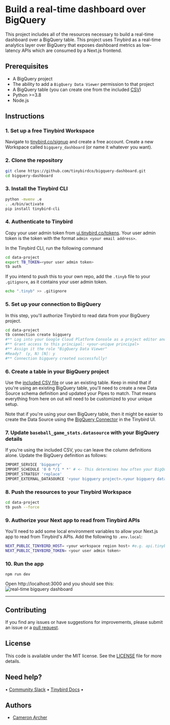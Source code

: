 # Build a real-time dashboard over BigQuery

This project includes all of the resources necessary to build a real-time dashboard over a BigQuery table. This project uses Tinybird as a real-time analytics layer over BigQuery that exposes dashboard metrics as low-latency APIs which are consumed by a Next.js frontend.

## Prerequisites

- A BigQuery project
- The ability to add a `BigQuery Data Viewer` permission to that project
- A BigQuery table (you can create one from the included [CSV](/baseball_stats.csv))
- Python >=3.8
- Node.js

## Instructions

### 1. Set up a free Tinybird Workspace

Navigate to [tinybird.co/signup](https://www.tinybird.co/signup) and create a free account. Create a new Workspace called `bigquery_dashboard` (or name it whatever you want).

### 2. Clone the repository

```bash
git clone https://github.com/tinybirdco/bigquery-dashboard.git
cd bigquery-dashboard
```

### 3. Install the Tinybird CLI

```bash
python -mvenv .e
. .e/bin/activate
pip install tinybird-cli
```

### 4. Authenticate to Tinybird

Copy your user admin token from [ui.tinybird.co/tokens](https://ui.tinybird.co/tokens). Your user admin token is the token with the format `admin <your email address>`.

In the Tinybird CLI, run the following command

```bash
cd data-project
export TB_TOKEN=<your user admin token>
tb auth
```

If you intend to push this to your own repo, add the `.tinyb` file to your `.gitignore`, as it contains your user admin token.

```bash
echo ".tinyb" >> .gitignore
```

### 5. Set up your connection to BigQuery

In this step, you'll authorize Tinybird to read data from your BigQuery project.

```bash
cd data-project
tb connection create bigquery
#** Log into your Google Cloud Platform Console as a project editor and go to https://console.cloud.google.com/iam-admin/iam
#** Grant access to this principal: <your-unique principal>
#** Assign it the role "BigQuery Data Viewer"
#Ready?  (y, N) [N]: y
#** Connection bigquery created successfully!
```

### 6. Create a table in your BigQuery project

Use the [included CSV file](/baseball_stats.csv) or use an existing table. Keep in mind that if you're using an existing BigQuery table, you'll need to create a new Data Source schema definition and updated your Pipes to match. That means everything from here on out will need to be customized to your unique setup.

Note that if you're using your own BigQuery table, then it might be easier to create the Data Source using the [BigQuery Connector](https://www.tinybird.co/docs/ingest/bigquery.html) in the Tinybird UI.

### 7. Update `baseball_game_stats.datasource` with your BigQuery details

If you're using the included CSV, you can leave the column definitions alone. Update the BigQuery definition as follows:

```bash
IMPORT_SERVICE 'bigquery'
IMPORT_SCHEDULE '0 0 */1 * *' # <- This determines how often your BigQuery table syncs to Tinybird
IMPORT_STRATEGY 'replace'
IMPORT_EXTERNAL_DATASOURCE '<your bigquery project>.<your bigquery dataset>.<your bigquery table>'
```

### 8. Push the resources to your Tinybird Workspace

```bash
cd data-project
tb push --force
```

### 9. Authorize your Next app to read from Tinybird APIs

You'll need to add some local environment variables to allow your Next.js app to read from Tinybird's APIs. Add the following to `.env.local`:

```bash
NEXT_PUBLIC_TINYBIRD_HOST= <your workspace region host> #e.g. api.tinybird.co OR api.us-east.tinybird.co
NEXT_PUBLIC_TINYBIRD_TOKEN= <your user admin token>
```

### 10. Run the app

```
npm run dev
```

Open http://localhost:3000 and you should see this:
![real-time bigquery dashboard](/final-dashboard-screenshot.jpg)

---

## Contributing

If you find any issues or have suggestions for improvements, please submit an issue or a [pull request](https://github.com/tinybirdco/bigquery-dashboard/pulls?q=is%3Apr+is%3Aopen+sort%3Aupdated-desc).

## License

This code is available under the MIT license. See the [LICENSE](https://github.com/tinybirdco/bigquery-dashboard/blob/main/LICENSE.txt) file for more details.

## Need help?

&bull; [Community Slack](https://www.tinybird.co/join-our-slack-community) &bull; [Tinybird Docs](https://docs.tinybird.co/) &bull;

## Authors

- [Cameron Archer](https://github.com/tb-peregrine)
